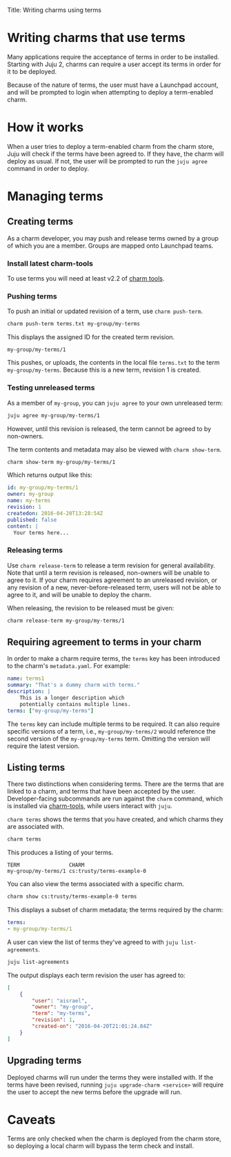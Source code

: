 Title: Writing charms using terms

# Writing charms that use terms

Many applications require the acceptance of terms in order to be installed.
Starting with Juju 2, charms can require a user accept its terms in order for
it to be deployed.

Because of the nature of terms, the user must have a Launchpad account, and will
be prompted to login when attempting to deploy a term-enabled charm.

# How it works

When a user tries to deploy a term-enabled charm from the charm store, Juju will
check if the terms have been agreed to. If they have, the charm will deploy as
usual. If not, the user will be prompted to run the `juju agree` command in
order to deploy.

# Managing terms

## Creating terms

As a charm developer, you may push and release terms owned by a group of which
you are a member. Groups are mapped onto Launchpad teams.

### Install latest charm-tools

To use terms you will need at least v2.2 of [charm tools](./tools-charm-tools.html).

### Pushing terms

To push an initial or updated revision of a term, use `charm push-term`.

```bash
charm push-term terms.txt my-group/my-terms
```

This displays the assigned ID for the created term revision.

```no-highlight
my-group/my-terms/1
```

This pushes, or uploads, the contents in the local file `terms.txt` to the term
`my-group/my-terms`. Because this is a new term, revision 1 is created.

### Testing unreleased terms

As a member of `my-group`, you can `juju agree` to your own
unreleased term:

```bash
juju agree my-group/my-terms/1
```

However, until this revision is released, the term cannot be agreed to by
non-owners.

The term contents and metadata may also be viewed with `charm show-term`.

```bash
charm show-term my-group/my-terms/1
```

Which returns output like this:

```yaml
id: my-group/my-terms/1
owner: my-group
name: my-terms
revision: 1
createdon: 2016-04-20T13:28:54Z
published: false
content: |
  Your terms here...
```

### Releasing terms

Use `charm release-term` to release a term revision for general availability.
Note that until a term revision is released, non-owners will be unable to agree
to it. If your charm requires agreement to an unreleased revision, or any
revision of a new, never-before-released term, users will not be able to agree
to it, and will be unable to deploy the charm.

When releasing, the revision to be released must be given:

```bash
charm release-term my-group/my-terms/1
```

## Requiring agreement to terms in your charm

In order to make a charm require terms, the `terms` key has been introduced to
the charm's `metadata.yaml`. For example:

```yaml
name: terms1
summary: "That's a dummy charm with terms."
description: |
    This is a longer description which
    potentially contains multiple lines.
terms: ["my-group/my-terms"]
```

The `terms` key can include multiple terms to be required. It can also require
specific versions of a term, i.e., `my-group/my-terms/2` would reference the
second version of the `my-group/my-terms` term. Omitting the version will
require the latest version.

## Listing terms

There two distinctions when considering terms. There are the terms that are
linked to a charm, and terms that have been accepted by the user.
Developer-facing subcommands are run against the `charm` command, which is
installed via [charm-tools](./tools-charm-tools.html), while users interact
with `juju`.

`charm terms` shows the terms that you have created, and which charms they
are associated with.

```bash
charm terms
```

This produces a listing of your terms.

```no-highlight
TERM         		CHARM
my-group/my-terms/1	cs:trusty/terms-example-0
```

You can also view the terms associated with a specific charm.

```bash
charm show cs:trusty/terms-example-0 terms
```

This displays a subset of charm metadata; the terms required by the charm:

```yaml
terms:
- my-group/my-terms/1
```

A user can view the list of terms they've agreed to with
`juju list-agreements`.

```bash
juju list-agreements
```

The output displays each term revision the user has agreed to:

```json
[
    {
        "user": "aisrael",
        "owner": "my-group",
        "term": "my-terms",
        "revision": 1,
        "created-on": "2016-04-20T21:01:24.84Z"
    }
]
```

## Upgrading terms

Deployed charms will run under the terms they were installed with. If the terms
have been revised, running `juju upgrade-charm <service>` will require the user
to accept the new terms before the upgrade will run.


# Caveats
Terms are only checked when the charm is deployed from the charm store, so
deploying a local charm will bypass the term check and install.
